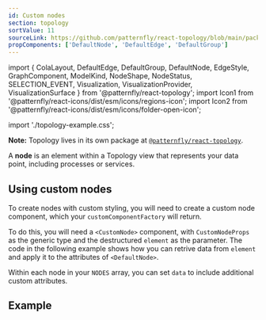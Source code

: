 ```yaml
---
id: Custom nodes
section: topology
sortValue: 11
sourceLink: https://github.com/patternfly/react-topology/blob/main/packages/module/patternfly-docs/content/examples/TopologyCustomNodesDemo.tsx
propComponents: ['DefaultNode', 'DefaultEdge', 'DefaultGroup']
---
```


import {
  ColaLayout,
  DefaultEdge,
  DefaultGroup,
  DefaultNode,
  EdgeStyle,
  GraphComponent,
  ModelKind,
  NodeShape,
  NodeStatus,
  SELECTION_EVENT,
  Visualization,
  VisualizationProvider,
  VisualizationSurface
} from '@patternfly/react-topology';
import Icon1 from '@patternfly/react-icons/dist/esm/icons/regions-icon';
import Icon2 from '@patternfly/react-icons/dist/esm/icons/folder-open-icon';

import './topology-example.css';

**Note:** Topology lives in its own package at [`@patternfly/react-topology`](https://www.npmjs.com/package/@patternfly/react-topology).

A **node** is an element within a Topology view that represents your data point, including processes or services.

## Using custom nodes

To create nodes with custom styling, you will need to create a custom node component, which your `customComponentFactory` will return.

To do this, you will need a `<CustomNode>` component, with `CustomNodeProps` as the generic type and the destructured `element` as the parameter. The code in the following example shows how you can retrive data from `element` and apply it to the attributes of `<DefaultNode>`.

Within each node in your `NODES` array, you can set `data` to include additional custom attributes.

## Example

```ts file='./TopologyCustomNodesDemo.tsx'
```
